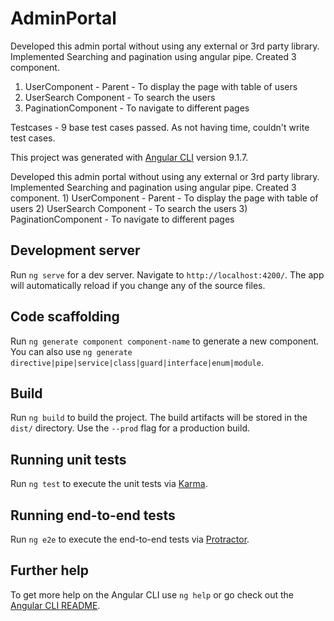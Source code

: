 # AdminPortal

Developed this admin portal without using any external or 3rd party library.
Implemented Searching and pagination using angular pipe.
Created 3 component.

1. UserComponent - Parent - To display the page with table of users
2. UserSearch Component - To search the users
3. PaginationComponent - To navigate to different pages

Testcases - 9 base test cases passed. As not having time, couldn't write test cases.

This project was generated with [Angular CLI](https://github.com/angular/angular-cli) version 9.1.7.

Developed this admin portal without using any external or 3rd party library. 
Implemented Searching and pagination using angular pipe.
Created 3 component. 1) UserComponent - Parent - To display the page with table of users
2) UserSearch Component - To search the users
3) PaginationComponent - To navigate to different pages

## Development server

Run `ng serve` for a dev server. Navigate to `http://localhost:4200/`. The app will automatically reload if you change any of the source files.

## Code scaffolding

Run `ng generate component component-name` to generate a new component. You can also use `ng generate directive|pipe|service|class|guard|interface|enum|module`.

## Build

Run `ng build` to build the project. The build artifacts will be stored in the `dist/` directory. Use the `--prod` flag for a production build.

## Running unit tests

Run `ng test` to execute the unit tests via [Karma](https://karma-runner.github.io).

## Running end-to-end tests

Run `ng e2e` to execute the end-to-end tests via [Protractor](http://www.protractortest.org/).

## Further help

To get more help on the Angular CLI use `ng help` or go check out the [Angular CLI README](https://github.com/angular/angular-cli/blob/master/README.md).

